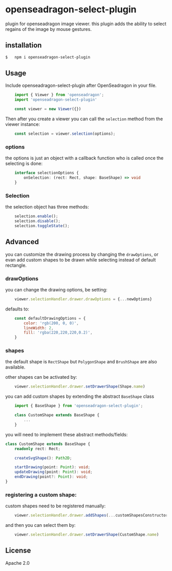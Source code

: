 # openseadragon-select-plugin
plugin for openseadragon image viewer.
this plugin adds the ability to select regains of the image by mouse gestures.

## installation
```sh
$   npm i openseadragon-select-plugin
```
## Usage
Include openseadragon-select-plugin after OpenSeadragon in your file. 

```js
    import { Viewer } from 'openseadragon';
    import 'openseadragon-select-plugin'

    const viewer = new Viewer({})
```

Then after you create a viewer you can call the `selection` method from the viewer instance:

```js
    const selection = viewer.selection(options);
```

### options
the options is just an object with a callback function who is called once the  selecting is done:

```ts
    interface selectionOptions { 
        onSelection: (rect: Rect, shape: BaseShape) => void 
    }
```

### Selection
the selection object has three methods:

```js
    selection.enable();
    selection.disable();
    selection.toggleState();
```

## Advanced
you can customize the drawing process by changing the `drawOptions`, or evan add custom shapes to be drawn while selecting instead of default rectangle.

### drawOptions
you can change the drawing options, be setting:

```js
    viewer.selectionHandler.drawer.drawOptions = {...newOptions}
```
defaults to:
```js
    const defaultDrawingOptions = {
        color: 'rgb(200, 0, 0)',
        lineWidth: 2,
        fill: 'rgba(220,220,220,0.2)',
    }
```

### shapes

the default shape is `RectShape` but `PolygonShape` and `BrushShape` are also available.

other shapes can be activated by:
```js
    viewer.selectionHandler.drawer.setDrawerShape(Shape.name)
```

you can add custom shapes by extending the abstract `BaseShape` class

```js
    import { BaseShape } from 'openseadragon-select-plugin';

    class CustomShape extends BaseShape {
        ...
    }
```

you will need to implement these abstract methods/fields:

```ts
class CustomShape extends BaseShape {
    readonly rect: Rect;

    createSvgShape(): Path2D;

    startDrawing(point: Point): void;
    updateDrawing(point: Point): void;
    endDrawing(point?: Point): void;
}
```

### registering a custom shape:
custom shapes need to be registered manually:

```js
    viewer.selectionHandler.drawer.addShapes(...customShapesConstructor[])
```

and then you can select them by:

```js
    viewer.selectionHandler.drawer.setDrawerShape(CustomShape.name)
```

## License

Apache 2.0
